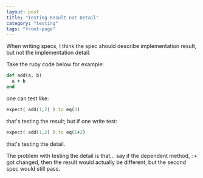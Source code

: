 ```yaml
---
layout: post
title: "Testing Result not Detail"
category: "testing"
tags: "front-page"
---
```


When writing specs, I think the spec should describe implementation result, but 
not the implementation detail.

Take the ruby code below for example:

```ruby
def add(a, b)
  a + b
end
```

one can test like: 

```ruby
expect( add(1,2) ).to eq(3)
```

that's testing the result; but if one write test:

```ruby
expect( add(1,2) ).to eq(1+2)
```

that's testing the detail.


The problem with testing the detail is that... say if the dependent method, 
`:+` got changed, then the result would actually be different, but the second 
spec would still pass.
